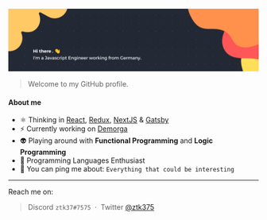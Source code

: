 ![Banner](./banner.png)

> Welcome to my GitHub profile.

<!--
#### Things I like to use

> TBD
-->

#### About me

- :atom_symbol: Thinking in [React](https://reactjs.org/), [Redux](https://redux.js.org/), [NextJS](https://nextjs.org/) & [Gatsby](https://www.gatsbyjs.com/)
- :zap: Currently working on [Demorga](https://github.com/demorga)
- :alien: Playing around with **Functional Programming** and **Logic Programming**
- :space_invader: Programming Languages Enthusiast
- :speech_balloon: You can ping me about: `Everything that could be interesting`
<!-- - 📊 Planing to put Data Science into practice -->

---

Reach me on:

> Discord `ztk37#7575` &nbsp;&middot;&nbsp;
> Twitter [@ztk375](https://twitter.com/ztk375)
